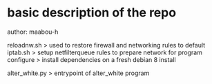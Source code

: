 # basic description of the repo
author: maabou-h

reloadnw.sh > used to restore firewall and networking rules to default
iptab.sh > setup netfilterqueue rules to prepare network for program
configure > install dependencies on a fresh debian 8 install

alter_white.py > entrypoint of alter_white program
